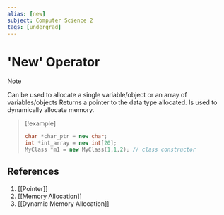 ```yaml
---
alias: [new]
subject: Computer Science 2
tags: [undergrad]
---
```

# 'New' Operator

> [!note]
> Can be used to allocate a single variable/object or an array of variables/objects Returns a pointer to the data type allocated. Is used to dynamically allocate memory.

> [!example]
> ```cpp
> char *char_ptr = new char;
> int *int_array = new int[20]; 
> MyClass *m1 = new MyClass(1,1,2); // class constructor

## References
1. [[Pointer]]
2. [[Memory Allocation]]
3. [[Dynamic Memory Allocation]]